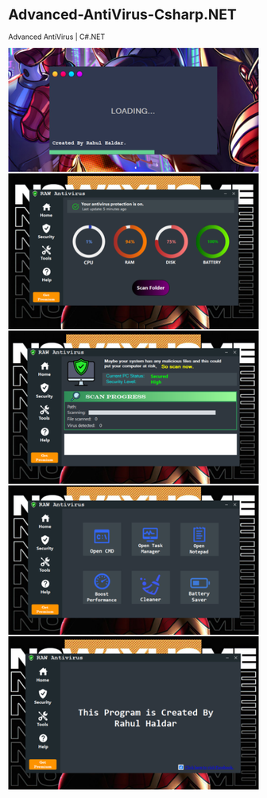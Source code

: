 # Advanced-AntiVirus-Csharp.NET

Advanced AntiVirus | C#.NET

<img src="Img1.PNG">
<br>
<img src="Img2.PNG">
<br>
<img src="Img3.PNG">
<br>
<img src="Img4.PNG">
<br>
<img src="Img5.PNG">
